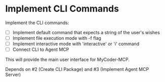 # Implement CLI Commands

Implement the CLI commands:

- [ ] Implement default command that expects a string of the user's wishes
- [ ] Implement file execution mode with -f flag
- [ ] Implement interactive mode with 'interactive' or 'i' command
- [ ] Connect CLI to Agent MCP

This will provide the main user interface for MyCoder-MCP.

Depends on #2 (Create CLI Package) and #3 (Implement Agent MCP Server)